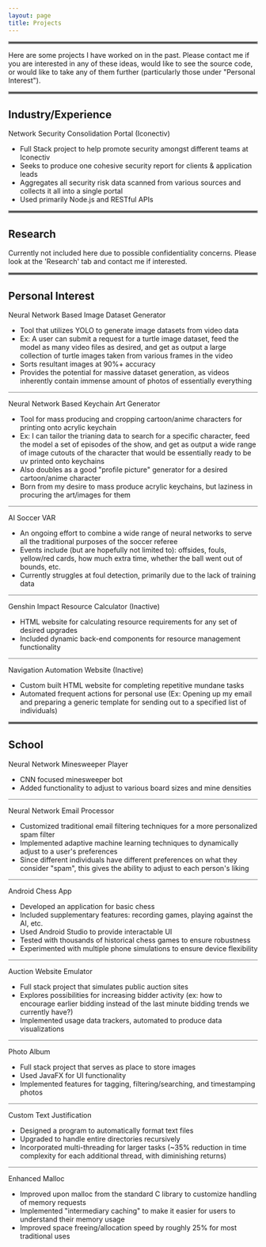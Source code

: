 ```yaml
---
layout: page
title: Projects
---
```


<hr style="border:2px solid gray">

Here are some projects I have worked on in the past. Please contact me if you are interested in any of these ideas, would like to see the source code, or would like to take any of them further (particularly those under "Personal Interest").

<hr style="border:2px solid gray">

## Industry/Experience
Network Security Consolidation Portal (Iconectiv)
- Full Stack project to help promote security amongst different teams at Iconectiv
- Seeks to produce one cohesive security report for clients & application leads
- Aggregates all security risk data scanned from various sources and collects it all into a single portal
- Used primarily Node.js and RESTful APIs

<hr style="border:2px solid gray">

## Research
Currently not included here due to possible confidentiality concerns. Please look at the 'Research' tab and contact me if interested.

<hr style="border:2px solid gray">

## Personal Interest

Neural Network Based Image Dataset Generator
- Tool that utilizes YOLO to generate image datasets from video data
- Ex: A user can submit a request for a turtle image dataset, feed the model as many video files as desired, and get as output a large collection of turtle images taken from various frames in the video
- Sorts resultant images at 90%+ accuracy
- Provides the potential for massive dataset generation, as videos inherently contain immense amount of photos of essentially everything

<hr style="border: 0; height: 1px; background-color: #808080;">

Neural Network Based Keychain Art Generator
- Tool for mass producing and cropping cartoon/anime characters for printing onto acrylic keychain
- Ex: I can tailor the trianing data to search for a specific character, feed the model a set of episodes of the show, and get as output a wide range of image cutouts of the character that would be essentially ready to be uv printed onto keychains
- Also doubles as a good "profile picture" generator for a desired cartoon/anime character
- Born from my desire to mass produce acrylic keychains, but laziness in procuring the art/images for them

<hr style="border: 0; height: 1px; background-color: #808080;">

AI Soccer VAR
- An ongoing effort to combine a wide range of neural networks to serve all the traditional purposes of the soccer referee
- Events include (but are hopefully not limited to): offsides, fouls, yellow/red cards, how much extra time, whether the ball went out of bounds, etc.
- Currently struggles at foul detection, primarily due to the lack of training data

<hr style="border: 0; height: 1px; background-color: #808080;">

Genshin Impact Resource Calculator (Inactive)
- HTML website for calculating resource requirements for any set of desired upgrades
- Included dynamic back-end components for resource management functionality

<hr style="border: 0; height: 1px; background-color: #808080;">

Navigation Automation Website (Inactive)
- Custom built HTML website for completing repetitive mundane tasks
- Automated frequent actions for personal use (Ex: Opening up my email and preparing a generic template for sending out to a specified list of individuals)

<hr style="border:2px solid gray">

## School

Neural Network Minesweeper Player
- CNN focused minesweeper bot
- Added functionality to adjust to various board sizes and mine densities

<hr style="border: 0; height: 1px; background-color: #808080;">

Neural Network Email Processor
- Customized traditional email filtering techniques for a more personalized spam filter
- Implemented adaptive machine learning techniques to dynamically adjust to a user's preferences
- Since different individuals have different preferences on what they consider "spam", this gives the ability to adjust to each person's liking

<hr style="border: 0; height: 1px; background-color: #808080;">

Android Chess App
- Developed an application for basic chess
- Included supplementary features: recording games, playing against the AI, etc.
- Used Android Studio to provide interactable UI
- Tested with thousands of historical chess games to ensure robustness
- Experimented with multiple phone simulations to ensure device flexibility

<hr style="border: 0; height: 1px; background-color: #808080;">

Auction Website Emulator
- Full stack project that simulates public auction sites
- Explores possibilities for increasing bidder activity (ex: how to encourage earlier bidding instead of the last minute bidding trends we currently have?)
- Implemented usage data trackers, automated to produce data visualizations

<hr style="border: 0; height: 1px; background-color: #808080;">

Photo Album
- Full stack project that serves as place to store images
- Used JavaFX for UI functionality
- Implemented features for tagging, filtering/searching, and timestamping photos

<hr style="border: 0; height: 1px; background-color: #808080;">

Custom Text Justification
- Designed a program to automatically format text files
- Upgraded to handle entire directories recursively
- Incorporated multi-threading for larger tasks (~35% reduction in time complexity for each additional thread, with diminishing returns)

<hr style="border: 0; height: 1px; background-color: #808080;">

Enhanced Malloc
- Improved upon malloc from the standard C library to customize handling of memory requests
- Implemented "intermediary caching" to make it easier for users to understand their memory usage
- Improved space freeing/allocation speed by roughly 25% for most traditional uses
